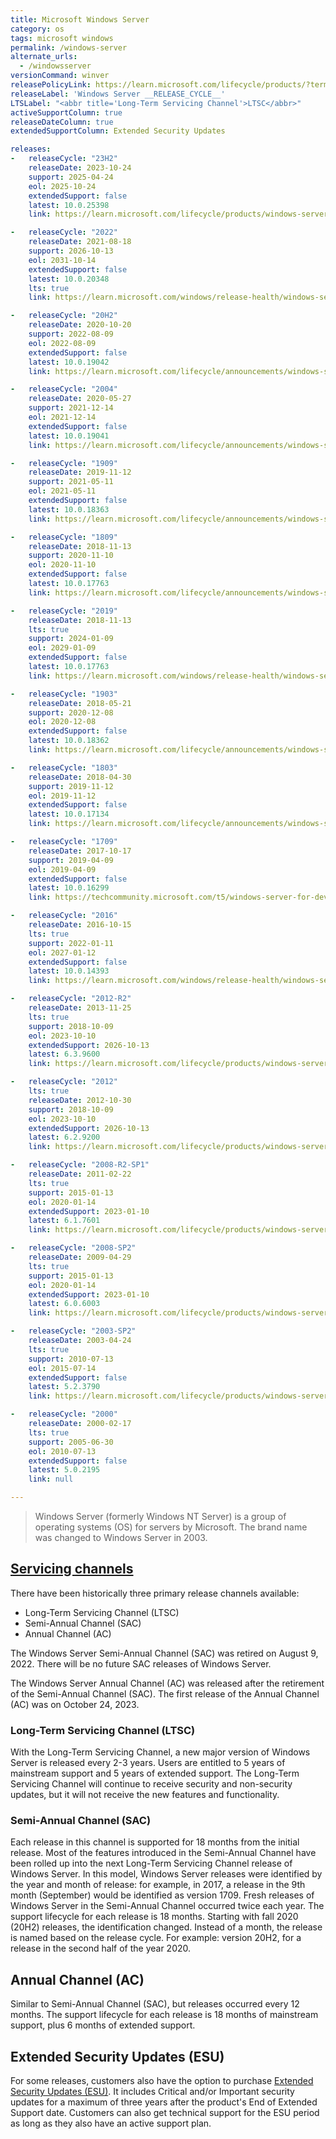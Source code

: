 ```yaml
---
title: Microsoft Windows Server
category: os
tags: microsoft windows
permalink: /windows-server
alternate_urls:
  - /windowsserver
versionCommand: winver
releasePolicyLink: https://learn.microsoft.com/lifecycle/products/?terms=Windows%20Server
releaseLabel: 'Windows Server __RELEASE_CYCLE__'
LTSLabel: "<abbr title='Long-Term Servicing Channel'>LTSC</abbr>"
activeSupportColumn: true
releaseDateColumn: true
extendedSupportColumn: Extended Security Updates

releases:
-   releaseCycle: "23H2"
    releaseDate: 2023-10-24
    support: 2025-04-24
    eol: 2025-10-24
    extendedSupport: false
    latest: 10.0.25398
    link: https://learn.microsoft.com/lifecycle/products/windows-server-annual-channel

-   releaseCycle: "2022"
    releaseDate: 2021-08-18
    support: 2026-10-13
    eol: 2031-10-14
    extendedSupport: false
    latest: 10.0.20348
    lts: true
    link: https://learn.microsoft.com/windows/release-health/windows-server-release-info

-   releaseCycle: "20H2"
    releaseDate: 2020-10-20
    support: 2022-08-09
    eol: 2022-08-09
    extendedSupport: false
    latest: 10.0.19042
    link: https://learn.microsoft.com/lifecycle/announcements/windows-server-20h2-retiring

-   releaseCycle: "2004"
    releaseDate: 2020-05-27
    support: 2021-12-14
    eol: 2021-12-14
    extendedSupport: false
    latest: 10.0.19041
    link: https://learn.microsoft.com/lifecycle/announcements/windows-server-version-2004-end-of-servicing

-   releaseCycle: "1909"
    releaseDate: 2019-11-12
    support: 2021-05-11
    eol: 2021-05-11
    extendedSupport: false
    latest: 10.0.18363
    link: https://learn.microsoft.com/lifecycle/announcements/windows-server-1909-end-of-servicing

-   releaseCycle: "1809"
    releaseDate: 2018-11-13
    support: 2020-11-10
    eol: 2020-11-10
    extendedSupport: false
    latest: 10.0.17763
    link: https://learn.microsoft.com/lifecycle/announcements/windows-server-1809-end-of-servicing

-   releaseCycle: "2019"
    releaseDate: 2018-11-13
    lts: true
    support: 2024-01-09
    eol: 2029-01-09
    extendedSupport: false
    latest: 10.0.17763
    link: https://learn.microsoft.com/windows/release-health/windows-server-release-info

-   releaseCycle: "1903"
    releaseDate: 2018-05-21
    support: 2020-12-08
    eol: 2020-12-08
    extendedSupport: false
    latest: 10.0.18362
    link: https://learn.microsoft.com/lifecycle/announcements/windows-server-1809-end-of-servicing

-   releaseCycle: "1803"
    releaseDate: 2018-04-30
    support: 2019-11-12
    eol: 2019-11-12
    extendedSupport: false
    latest: 10.0.17134
    link: https://learn.microsoft.com/lifecycle/announcements/windows-server-1803-end-of-servicing

-   releaseCycle: "1709"
    releaseDate: 2017-10-17
    support: 2019-04-09
    eol: 2019-04-09
    extendedSupport: false
    latest: 10.0.16299
    link: https://techcommunity.microsoft.com/t5/windows-server-for-developers/windows-server-version-1709-lifecycle-announcement/m-p/379766

-   releaseCycle: "2016"
    releaseDate: 2016-10-15
    lts: true
    support: 2022-01-11
    eol: 2027-01-12
    extendedSupport: false
    latest: 10.0.14393
    link: https://learn.microsoft.com/windows/release-health/windows-server-release-info

-   releaseCycle: "2012-R2"
    releaseDate: 2013-11-25
    lts: true
    support: 2018-10-09
    eol: 2023-10-10
    extendedSupport: 2026-10-13
    latest: 6.3.9600
    link: https://learn.microsoft.com/lifecycle/products/windows-server-2012-r2

-   releaseCycle: "2012"
    lts: true
    releaseDate: 2012-10-30
    support: 2018-10-09
    eol: 2023-10-10
    extendedSupport: 2026-10-13
    latest: 6.2.9200
    link: https://learn.microsoft.com/lifecycle/products/windows-server-2012

-   releaseCycle: "2008-R2-SP1"
    releaseDate: 2011-02-22
    lts: true
    support: 2015-01-13
    eol: 2020-01-14
    extendedSupport: 2023-01-10
    latest: 6.1.7601
    link: https://learn.microsoft.com/lifecycle/products/windows-server-2008-r2

-   releaseCycle: "2008-SP2"
    releaseDate: 2009-04-29
    lts: true
    support: 2015-01-13
    eol: 2020-01-14
    extendedSupport: 2023-01-10
    latest: 6.0.6003
    link: https://learn.microsoft.com/lifecycle/products/windows-server-2008

-   releaseCycle: "2003-SP2"
    releaseDate: 2003-04-24
    lts: true
    support: 2010-07-13
    eol: 2015-07-14
    extendedSupport: false
    latest: 5.2.3790
    link: https://learn.microsoft.com/lifecycle/products/windows-server-2003-

-   releaseCycle: "2000"
    releaseDate: 2000-02-17
    lts: true
    support: 2005-06-30
    eol: 2010-07-13
    extendedSupport: false
    latest: 5.0.2195
    link: null

---
```


> Windows Server (formerly Windows NT Server) is a group of operating systems (OS) for servers by
> Microsoft. The brand name was changed to Windows Server in 2003.

## [Servicing channels](https://learn.microsoft.com/windows-server/get-started/servicing-channels-comparison)
There have been historically three primary release channels available:
* Long-Term Servicing Channel (LTSC)
* Semi-Annual Channel (SAC)
* Annual Channel (AC)

The Windows Server Semi-Annual Channel (SAC) was retired on August 9, 2022. There will be no future SAC releases of Windows Server.

The Windows Server Annual Channel (AC) was released after the retirement of the Semi-Annual Channel (SAC). The first release of the Annual Channel (AC) was on October 24, 2023.

### Long-Term Servicing Channel (LTSC)
With the Long-Term Servicing Channel, a new major version of Windows Server is released every 2-3 years. Users are entitled to 5 years of mainstream support and 5 years of extended support. The Long-Term Servicing Channel will continue to receive security and non-security updates, but it will not receive the new features and functionality.

### Semi-Annual Channel (SAC)
Each release in this channel is supported for 18 months from the initial release. Most of the features introduced in the Semi-Annual Channel have been rolled up into the next Long-Term Servicing Channel release of Windows Server.
In this model, Windows Server releases were identified by the year and month of release: for example, in 2017, a release in the 9th month (September) would be identified as version 1709. Fresh releases of Windows Server in the Semi-Annual Channel occurred twice each year. The support lifecycle for each release is 18 months. Starting with fall 2020 (20H2) releases, the identification changed. Instead of a month, the release is named based on the release cycle. For example: version 20H2, for a release in the second half of the year 2020.

## Annual Channel (AC)
Similar to Semi-Annual Channel (SAC), but releases occurred every 12 months.
The support lifecycle for each release is 18 months of mainstream support, plus 6 months of extended support.

## Extended Security Updates (ESU)

For some releases, customers also have the option to purchase [Extended Security Updates (ESU)](https://learn.microsoft.com/lifecycle/faq/extended-security-updates).
It includes Critical and/or Important security updates for a maximum of three years after the
product's End of Extended Support date. Customers can also get technical support for the ESU period
as long as they also have an active support plan.
